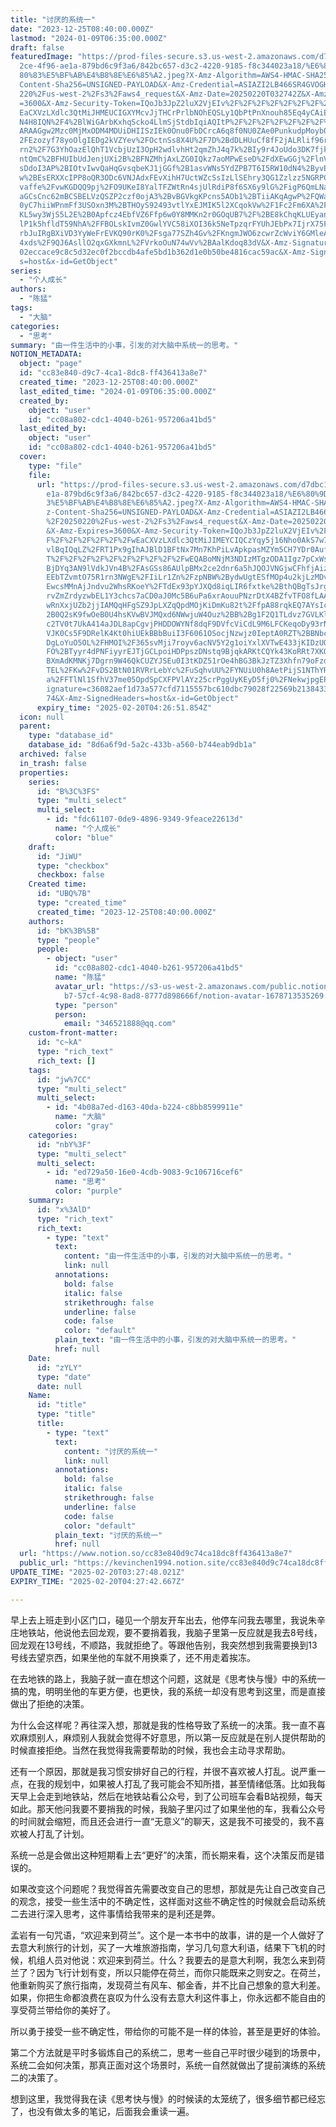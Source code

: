 ```yaml
---
title: "讨厌的系统一"
date: "2023-12-25T08:40:00.000Z"
lastmod: "2024-01-09T06:35:00.000Z"
draft: false
featuredImage: "https://prod-files-secure.s3.us-west-2.amazonaws.com/d7dbc101-8\
  2ce-4f96-ae1a-879bd6c9f3a6/842bc657-d3c2-4220-9185-f8c344023a18/%E6%80%9D%E8%\
  80%83%E5%BF%AB%E4%B8%8E%E6%85%A2.jpeg?X-Amz-Algorithm=AWS4-HMAC-SHA256&X-Amz-\
  Content-Sha256=UNSIGNED-PAYLOAD&X-Amz-Credential=ASIAZI2LB466SR4GVOGH%2F20250\
  220%2Fus-west-2%2Fs3%2Faws4_request&X-Amz-Date=20250220T032742Z&X-Amz-Expires\
  =3600&X-Amz-Security-Token=IQoJb3JpZ2luX2VjEIv%2F%2F%2F%2F%2F%2F%2F%2F%2F%2Fw\
  EaCXVzLXdlc3QtMiJHMEUCIGXYMcvJjTHCrPrlbNOhEQSLy1QbPtPnXnouh85Eq4yCAiEAkndNcXs\
  N4H8IQN%2F4%2BlWiGArbKxhqScko4LlmSjStdbIqiAQItP%2F%2F%2F%2F%2F%2F%2F%2F%2F%2F\
  ARAAGgw2Mzc0MjMxODM4MDUiDHIISzIEk0Onu0FbDCrcA6q8f0NU0ZAe0PunkudpMoyb05eZyoP4%\
  2FEzozyf78yoOlgIEDg2kVZYev%2FOctnSs8X4U%2F7D%2BdDLHUuCf8fF2jALRlif96rVSPWudJB\
  rn2%2F7G3YhOazElQhT1VcbjUzI3OpH2wdlvhHt2qmZhJ4q7k%2BIy9r4JoUdo3DK7fjkDwLLuSsH\
  ntQmC%2BFHUIbUdJenjUXi2B%2BFNZMhjAxLZG0IQkz7aoMPwEseD%2FdXEwGGj%2FlnVmJ%2FHtp\
  sDdoI3AP%2BIOtvIwvQaHqGvsqbeKJ1jGGf%2B1asvWNs5YdZPB7T6I5RW10dN4%2ByvExPj56aqG\
  w%2BEsERXXcIPP8oQR3ODc6VNJAdxFEvXihH7UctWZcSsIzLlSEhry3QG1Zzlzz5NGRPCG8xDBLtu\
  vaffe%2FvwKGDQQ9pj%2FO9UKeI8YalTFZWtRn4sjUlRdiP8f6SX6y9lG%2FigP6QmLNa6SZLafMD\
  aGCsCnc62mBCSBELVzQSZP2czf0ojA3%2BvBGVkgKPcns5AOb1%2BTiiAKqAgwP%2FQWaGjRYtoLv\
  0yC7hiiWPnmFf3USOxn3M%2BTHOyS92493vtlYxEJMIK5l2XCqokVw%2F1Fc2Fm6XA%2FUjm69RUh\
  KL5wy3WjS5L2E%2B0Apfcz4EbfVZ6Ffp6w0Y8MMKn2r0GOqUB7%2F%2BE8kChqKLUEyan2SuitNBN\
  lP1k5hfldT59NhA%2FFBOLskIvmZ0GwlYVC58iXOI36k5NeTpzqrFYUhJEbPx7IjrX75FQ5v1Wszp\
  rbJuIRgBXiVD3YyWeFrEVKQ90rK0%2Fsga77SZh4Gv%2FKngmJWO6zcwrZcWviY6GMleAC8hnBZcy\
  4xds%2F9QJ6AsllO2qxGXkmnL%2FVrkoOuN74wVv%2BAalKdoq83dV&X-Amz-Signature=c93126\
  02eccace9c8c5d32ec0f2bccdb4afe5bd1b362d1e0b50be4816cac59ac&X-Amz-SignedHeader\
  s=host&x-id=GetObject"
series:
  - "个人成长"
authors:
  - "陈猛"
tags:
  - "大脑"
categories:
  - "思考"
summary: "由一件生活中的小事，引发的对大脑中系统一的思考。"
NOTION_METADATA:
  object: "page"
  id: "cc83e840-d9c7-4ca1-8dc8-ff436413a8e7"
  created_time: "2023-12-25T08:40:00.000Z"
  last_edited_time: "2024-01-09T06:35:00.000Z"
  created_by:
    object: "user"
    id: "cc08a802-cdc1-4040-b261-957206a41bd5"
  last_edited_by:
    object: "user"
    id: "cc08a802-cdc1-4040-b261-957206a41bd5"
  cover:
    type: "file"
    file:
      url: "https://prod-files-secure.s3.us-west-2.amazonaws.com/d7dbc101-82ce-4f96-a\
        e1a-879bd6c9f3a6/842bc657-d3c2-4220-9185-f8c344023a18/%E6%80%9D%E8%80%8\
        3%E5%BF%AB%E4%B8%8E%E6%85%A2.jpeg?X-Amz-Algorithm=AWS4-HMAC-SHA256&X-Am\
        z-Content-Sha256=UNSIGNED-PAYLOAD&X-Amz-Credential=ASIAZI2LB466T2BZG4FV\
        %2F20250220%2Fus-west-2%2Fs3%2Faws4_request&X-Amz-Date=20250220T032651Z\
        &X-Amz-Expires=3600&X-Amz-Security-Token=IQoJb3JpZ2luX2VjEIv%2F%2F%2F%2\
        F%2F%2F%2F%2F%2F%2FwEaCXVzLXdlc3QtMiJIMEYCIQCzYqy5j16Nho0AkS7w75FI16FIG\
        vlBqIQqLZ%2FRT1Px9gIhAJBlD1BFtNx7Mn7KhPiLvApkpasMZYm5CH7YDr0Auf4jKogECL\
        T%2F%2F%2F%2F%2F%2F%2F%2F%2F%2FwEQABoMNjM3NDIzMTgzODA1Igz7pCxWsh2M6Qs%2\
        BjDYq3AN9lVdkJVn4B%2FAsGSs86AUlpBMx2ce2dnr6a5hJQOJVNGjwCFhfjAizcKsEo%2B\
        EEbTZvmtO75R1rn3NWgE%2FIiLr1Zn%2FzpNBW%2BydwUgtESfMOp4u2kjLzMDvMgSO79uh\
        EwcsMMnAjJndvu2WhsRKoeY%2FTdEx93pYJXQd8iqLIR6fxtke%2BthQBgTsJrg8yFPttrz\
        rvZmZrdyzwbEL1Y3chcs7aCD0aJ0Mc5B6uPa6xrAouuPNzrDtX4BZfvTFO8fLAAmkeMK9bG\
        wRnXxjUZb2jjIAMQqHFgSZ9JpLXZqQpdMOjKiDmKu82t%2FfpA88rqkEQ7AYsIcJcZ7O7Yw\
        2B0Q2sK9fwOeB0U4hsKVwBVJMQxd6NWwjuW4Ouz%2BB%2Bg1F2Q1TLdvz7GVLKltwdcKsvp\
        c2TV0t7UkA414aJDL8apCgvjPHDDOWYNf8dqF9DVfcViCdL9M6LFCKeqoDy93rNeWBccLXn\
        VJK0Cs5F9DRelK4Kt0hiUEkBBbBuiI3F6061OSocjNzwjz0IeptA0RZT%2BBNbcAA4JHbYv\
        DgLoYuO5OL%2FHMOI%2F365svMji7royv6acNV5Y2g1oiYxlXVTwE433jKIDzUQR2H9Pj%2\
        FO%2BTyyr4dPNFiyyrEJTjGCLpoiHDPpszDNstq9BjqkARKtCQYk43KoRRt7XKOgDZgGSTA\
        BXmAdKMNKj7Dgrn9W46QkCUZYJSEu0I3tKDZ51rOe4hBG3BkJzTZ3Xhfn79oFzdMVwS9AJ4\
        TEL%2FKw%2FvDS2BtN01RVRrLebYc%2FuSqhvUU%2FYNUiU0h8AetPijS1NThYRyeRiuKgi\
        a%2FFTlNl1SfhV37me05OpdSpCXFPVlAYz25crPggUyKEyD5fj0%2FNekwjpgEP&X-Amz-S\
        ignature=c36082aef1d73a577cfd7115557bc610dbc79028f22569b21384335e32abb2\
        74&X-Amz-SignedHeaders=host&x-id=GetObject"
      expiry_time: "2025-02-20T04:26:51.854Z"
  icon: null
  parent:
    type: "database_id"
    database_id: "8d6a6f9d-5a2c-433b-a560-b744eab9db1a"
  archived: false
  in_trash: false
  properties:
    series:
      id: "B%3C%3FS"
      type: "multi_select"
      multi_select:
        - id: "fdc61107-0de9-4896-9349-9feace22613d"
          name: "个人成长"
          color: "blue"
    draft:
      id: "JiWU"
      type: "checkbox"
      checkbox: false
    Created time:
      id: "UBQ%7B"
      type: "created_time"
      created_time: "2023-12-25T08:40:00.000Z"
    authors:
      id: "bK%3B%5B"
      type: "people"
      people:
        - object: "user"
          id: "cc08a802-cdc1-4040-b261-957206a41bd5"
          name: "陈猛"
          avatar_url: "https://s3-us-west-2.amazonaws.com/public.notion-static.com/775523\
            b7-57cf-4c98-8ad8-8777d898666f/notion-avatar-1678713535269.png"
          type: "person"
          person:
            email: "346521888@qq.com"
    custom-front-matter:
      id: "c~kA"
      type: "rich_text"
      rich_text: []
    tags:
      id: "jw%7CC"
      type: "multi_select"
      multi_select:
        - id: "4b08a7ed-d163-40da-b224-c8bb8599911e"
          name: "大脑"
          color: "gray"
    categories:
      id: "nbY%3F"
      type: "multi_select"
      multi_select:
        - id: "ed729a50-16e0-4cdb-9083-9c106716cef6"
          name: "思考"
          color: "purple"
    summary:
      id: "x%3AlD"
      type: "rich_text"
      rich_text:
        - type: "text"
          text:
            content: "由一件生活中的小事，引发的对大脑中系统一的思考。"
            link: null
          annotations:
            bold: false
            italic: false
            strikethrough: false
            underline: false
            code: false
            color: "default"
          plain_text: "由一件生活中的小事，引发的对大脑中系统一的思考。"
          href: null
    Date:
      id: "zYLY"
      type: "date"
      date: null
    Name:
      id: "title"
      type: "title"
      title:
        - type: "text"
          text:
            content: "讨厌的系统一"
            link: null
          annotations:
            bold: false
            italic: false
            strikethrough: false
            underline: false
            code: false
            color: "default"
          plain_text: "讨厌的系统一"
          href: null
  url: "https://www.notion.so/cc83e840d9c74ca18dc8ff436413a8e7"
  public_url: "https://kevinchen1994.notion.site/cc83e840d9c74ca18dc8ff436413a8e7"
UPDATE_TIME: "2025-02-20T03:27:48.021Z"
EXPIRY_TIME: "2025-02-20T04:27:42.667Z"

---
```

<link rel="stylesheet" href="https://cdn.jsdelivr.net/npm/katex@0.16.2/dist/katex.min.css" integrity="sha384-bYdxxUwYipFNohQlHt0bjN/LCpueqWz13HufFEV1SUatKs1cm4L6fFgCi1jT643X" crossorigin="anonymous">


早上去上班走到小区门口，碰见一个朋友开车出去，他停车问我去哪里，我说朱辛庄地铁站，他说他去回龙观，要不要捎着我，我脑子里第一反应就是我去8号线，回龙观在13号线，不顺路，我就拒绝了。等跟他告别，我突然想到我需要换到13号线去望京西，如果坐他的车就不用换乘了，还不用走着挨冻。


在去地铁的路上，我脑子就一直在想这个问题，这就是《思考快与慢》中的系统一搞的鬼，明明坐他的车更方便，也更快，我的系统一却没有思考到这里，而是直接做出了拒绝的决策。


为什么会这样呢？再往深入想，那就是我的性格导致了系统一的决策。我一直不喜欢麻烦别人，麻烦别人我就会觉得不好意思，所以第一反应就是在别人提供帮助的时候直接拒绝。当然在我觉得我需要帮助的时候，我也会主动寻求帮助。


还有一个原因，那就是我习惯安排好自己的行程，并很不喜欢被人打乱。说严重一点，在我的规划中，如果被人打乱了我可能会不知所措，甚至情绪低落。比如我每天早上会走到地铁站，然后在地铁站看公众号，到了公司班车会看B站视频，每天如此。那天他问我要不要捎我的时候，我脑子里闪过了如果坐他的车，我看公众号的时间就会缩短，而且还会进行一直“无意义”的聊天，这是我不可接受的，我不喜欢被人打乱了计划。


系统一总是会做出这种短期看上去“更好”的决策，而长期来看，这个决策反而是错误的。


如果改变这个问题呢？我觉得首先需要改变自己的思想，那就是先让自己改变自己的观念，接受一些生活中的不确定性，这样面对这些不确定性的时候就会启动系统二去进行深入思考，这件事情给我带来的是利还是弊。


孟岩有一句咒语，“欢迎来到荷兰”。这个是一本书中的故事，讲的是一个人做好了去意大利旅行的计划，买了一大堆旅游指南，学习几句意大利语，结果下飞机的时候，机组人员对他说：欢迎来到荷兰。什么？我要去的是意大利啊，我怎么来到荷兰了？因为飞行计划有变，所以只能停在荷兰，而你只能既来之则安之。在荷兰，他重新购买了旅行指南，发现荷兰有风车、郁金香，并不比自己想象的意大利差。如果，你把生命都浪费在哀叹为什么没有去意大利这件事上，你永远都不能自由的享受荷兰带给你的美好了。


所以勇于接受一些不确定性，带给你的可能不是一样的体验，甚至是更好的体验。


第二个方法就是平时多锻炼自己的系统二，思考一些自己平时很少碰到的场景中，系统二会如何决策，那真正面对这个场景时，系统一自然就做出了提前演练的系统二的决策了。


想到这里，我觉得我在读《思考快与慢》的时候读的太笼统了，很多细节都已经忘了，也没有做太多的笔记，后面我会重读一遍。

